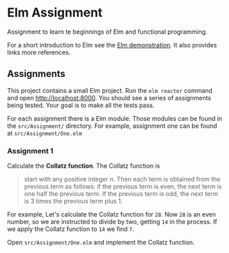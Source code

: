 # Elm Assignment
Assignment to learn te beginnings of Elm and functional programming.

For a short introduction to Elm see the [Elm demonstration][demo]. It also provides links more references.

## Assignments
This project contains a small Elm project. Run the `elm reactor` command and open [http://localhost:8000](http://localhost:8000). You should see a series of assignments being tested. Your goal is to make all the tests pass.

For each assignment there is a Elm module. Those modules can be found in the `src/Assignment/` directory. For example, assignment one can be found at `src/Assignment/One.elm`

### Assignment 1
Calculate the **Collatz function**. The Collatz function is

>  start with any positive integer n. Then each term is obtained from the previous term as follows: if the previous term is even, the next term is one half the previous term. If the previous term is odd, the next term is 3 times the previous term plus 1.

For example, Let's calculate the Collatz function for `28`. Now `28` is an even number, so we are instructed to divide by two, getting `14` in the process. If we apply the Collatz function to `14` we find `7`.

Open `src/Assignment/One.elm` and implement the Collatz function.

[demo]: https://github.com/HAN-ASD-DT/elm-demonstration
[collatz]: https://en.wikipedia.org/wiki/Collatz_conjecture
